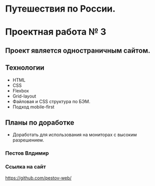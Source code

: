 # Путешествия по России.
# Проектная работа № 3

## Проект является одностраничным сайтом.

## Технологии
* HTML
* CSS
* Flexbox
* Grid-layout
* Файловая и CSS структура по БЭМ.
* Подход mobile-first

## Планы по доработке
* Доработать для использования на мониторах с высоким разрешением.

### Пестов Влдимир
### Ссылка на сайт
https://github.com/pestov-web/
